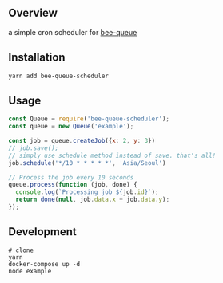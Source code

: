 ## Overview

a simple cron scheduler for [bee-queue](https://github.com/bee-queue/bee-queue)
## Installation

```bash
yarn add bee-queue-scheduler
```

## Usage

```javascript
const Queue = require('bee-queue-scheduler');
const queue = new Queue('example');

const job = queue.createJob({x: 2, y: 3})
// job.save();
// simply use schedule method instead of save. that's all!
job.schedule('*/10 * * * * *', 'Asia/Seoul')

// Process the job every 10 seconds
queue.process(function (job, done) {
  console.log(`Processing job ${job.id}`);
  return done(null, job.data.x + job.data.y);
});
```

## Development

```
# clone
yarn
docker-compose up -d
node example
```

